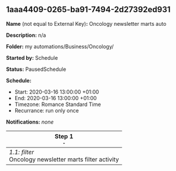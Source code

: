 ## 1aaa4409-0265-ba91-7494-2d27392ed931

**Name** (not equal to External Key)**:** Oncology newsletter marts auto

**Description:** n/a

**Folder:** my automations/Business/Oncology/

**Started by:** Schedule

**Status:** PausedSchedule

**Schedule:**

* Start: 2020-03-16 13:00:00 +01:00
* End: 2020-03-16 13:00:00 +01:00
* Timezone: Romance Standard Time
* Recurrance: run only once

**Notifications:** _none_


| Step 1<br>_<small>-</small>_ |
| --- |
| _1.1: filter_<br>Oncology newsletter marts filter activity |
